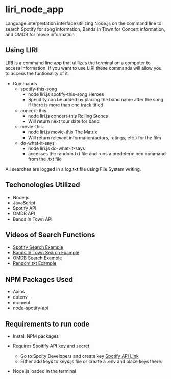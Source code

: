 # liri_node_app

Language interpretation interface utilizing Node.js on the command line to search Spotify for song information, Bands In Town for Concert information, and OMDB for movie information

## Using LIRI

LIRI is a command line app that utilizes the terminal on a computer to access information. If you want to use LIRI these commands will allow you to access the funtionality of it.
* Commands
    * spotify-this-song
        * node liri.js spotify-this-song Heroes
        * Specifity can be added by placing the band name after the song if there is more than one track titled 
    * concert-this
        * node liri.js concert-this Rolling Stones
        * Will return next tour date for band
    * movie-this
        * node liri.js movie-this The Matrix
        * Will return relevant information(actors, ratings, etc.) for the film
    * do-what-it-says
        * node liri.js do-what-it-says
        * accesses the random.txt file and runs a predetermined command from the .txt file

All searches are logged in a log.txt file using File System writing.

## Techonologies Utilized

* Node.js
* JavaScript
* Spotify API
* OMDB API
* Bands In Town API

## Videos of Search Functions

* [Spotify Search Example](https://drive.google.com/file/d/1gYM2g5Mcjq0_Xja_AoPxTq7QqvWA8M9v/view)
* [Bands In Town Search Example](https://drive.google.com/file/d/1KcOg8aXUNuQh0KZe6XxlN3bobqTivitQ/view)
* [OMDB Search Example](https://drive.google.com/file/d/190Dr_Tlfea24wpmD_FTykI_1JL7k9xMQ/view)
* [Random.txt Example](https://drive.google.com/file/d/136_TfWxTLydnUYcYVQV99zj_PvbtUG1v/view)

## NPM Packages Used

* Axios
* dotenv
* moment
* node-spotify-api


## Requirements to run code
* Install NPM packages

* Requires Spoitify API key and secret
    * Go to Spoity Developers and create key [Spotify API Link](https://developer.spotify.com/my-applications/#!/)
    * Either add keys to keys.js file or create a .env and place keys there. 

* Node.js loaded in the terminal
